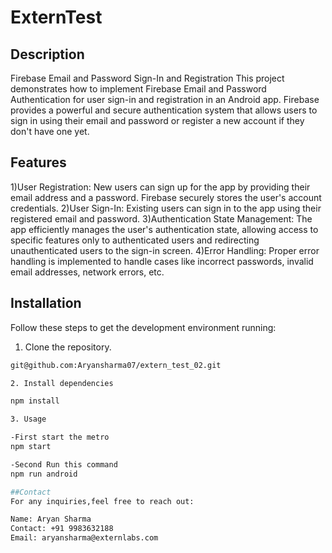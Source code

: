 # ExternTest

## Description
Firebase Email and Password Sign-In and Registration
This project demonstrates how to implement Firebase Email and Password Authentication for user sign-in and registration in an Android app. Firebase provides a powerful and secure authentication system that allows users to sign in using their email and password or register a new account if they don't have one yet.

## Features

1)User Registration: New users can sign up for the app by providing their email address and a password. Firebase securely stores the user's account credentials.
2)User Sign-In: Existing users can sign in to the app using their registered email and password.
3)Authentication State Management: The app efficiently manages the user's authentication state, allowing access to specific features only to authenticated users and redirecting unauthenticated users to the sign-in screen.
4)Error Handling: Proper error handling is implemented to handle cases like incorrect passwords, invalid email addresses, network errors, etc.

## Installation

Follow these steps to get the development environment running:

1. Clone the repository.

```bash
git@github.com:Aryansharma07/extern_test_02.git

2. Install dependencies

npm install

3. Usage

-First start the metro 
npm start

-Second Run this command
npm run android

##Contact
For any inquiries,feel free to reach out:

Name: Aryan Sharma
Contact: +91 9983632188
Email: aryansharma@externlabs.com
